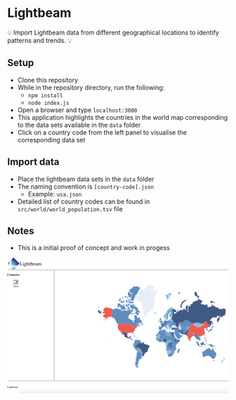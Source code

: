 # Lightbeam

💡 Import Lightbeam data from different geographical locations to identify patterns and trends. 💡

## Setup

- Clone this repository
- While in the repository directory, run the following:
  - `npm install`
  - `node index.js`
- Open a browser and type `localhost:3000`
- This application highlights the countries in the world map corresponding to the data sets available in the `data` folder
- Click on a country code from the left panel to visualise the corresponding data set

## Import data

- Place the lightbeam data sets in the `data` folder
- The naming convention is `[country-code].json`
  - Example: `usa.json`
- Detailed list of country codes can be found in `src/world/world_population.tsv` file

## Notes

- This is a initial proof of concept and work in progess

![Screenshot](/docs/import.gif)
